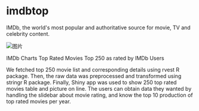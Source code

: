 # imdbtop
IMDb, the world's most popular and authoritative source for movie, TV and celebrity content.

![图片](https://user-images.githubusercontent.com/11934986/114636035-ae98bd00-9cf8-11eb-813a-0f50b8a57ebb.png)

IMDb Charts
Top Rated Movies
Top 250 as rated by IMDb Users

We fetched top 250 movie list and corresponding details using rvest R package.
Then, the raw data was preprocessed and transformed using stringr R package.
Finally, Shiny app was used to show 250 top rated movies table and picture on line.
The users can obtain data they wanted by handling the slidebar about movie rating, and know the top 10 production of top rated movies per year. 
